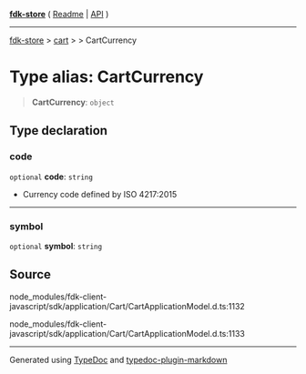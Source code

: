 [**fdk-store**](../../../README.md) ( [Readme](../../../README.md) \| [API](../../../API.md) )

---

[fdk-store](../../../API.md) > [cart](../../README.md) > [<internal>](../README.md) > CartCurrency

# Type alias: CartCurrency

> **CartCurrency**: `object`

## Type declaration

### code

`optional` **code**: `string`

- Currency code defined by ISO 4217:2015

---

### symbol

`optional` **symbol**: `string`

## Source

node_modules/fdk-client-javascript/sdk/application/Cart/CartApplicationModel.d.ts:1132

node_modules/fdk-client-javascript/sdk/application/Cart/CartApplicationModel.d.ts:1133

---

Generated using [TypeDoc](https://typedoc.org/) and [typedoc-plugin-markdown](https://www.npmjs.com/package/typedoc-plugin-markdown)
